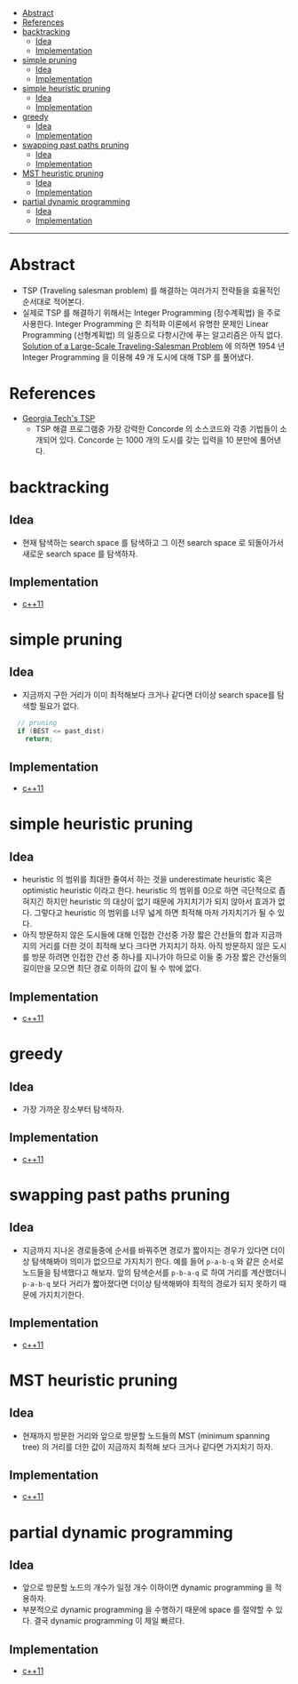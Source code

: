 - [Abstract](#abstract)
- [References](#references)
- [backtracking](#backtracking)
  - [Idea](#idea)
  - [Implementation](#implementation)
- [simple pruning](#simple-pruning)
  - [Idea](#idea-1)
  - [Implementation](#implementation-1)
- [simple heuristic pruning](#simple-heuristic-pruning)
  - [Idea](#idea-2)
  - [Implementation](#implementation-2)
- [greedy](#greedy)
  - [Idea](#idea-3)
  - [Implementation](#implementation-3)
- [swapping past paths pruning](#swapping-past-paths-pruning)
  - [Idea](#idea-4)
  - [Implementation](#implementation-4)
- [MST heuristic pruning](#mst-heuristic-pruning)
  - [Idea](#idea-5)
  - [Implementation](#implementation-5)
- [partial dynamic programming](#partial-dynamic-programming)
  - [Idea](#idea-6)
  - [Implementation](#implementation-6)

-----

# Abstract

* TSP (Traveling salesman problem) 를 해결하는 여러가지 전략들을 효율적인 순서대로 적어본다.
* 실제로 TSP 를 해결하기 위해서는 Integer Programming (정수계획법) 을 주로 사용한다. Integer Programming 은 최적화 이론에서 유명한 문제인 Linear Programming (선형계획법) 의 일종으로 다항시간에 푸는 알고리즘은 아직 없다. [Solution of a Large-Scale Traveling-Salesman
Problem](https://www.rand.org/content/dam/rand/pubs/papers/2014/P510.pdf) 에 의하면 1954 년 Integer Programming 을 이용해 49 개 도시에 대해 TSP 를 풀어냈다. 

# References

- [Georgia Tech's TSP](http://www.tsp.gatech.edu/)
  - TSP 해결 프로그램중 가장 강력한 Concorde 의 소스코드와 각종 기법들이 소개되어 있다. Concorde 는 1000 개의 도시를 갖는 입력을 10 분만에 풀어낸다.

# backtracking

## Idea

- 현재 탐색하는 search space 를 탐색하고 그 이전 search space 로 되돌아가서 새로운 search space 를 탐색하자.

## Implementation

- [c++11](a_backtracking.cpp)

# simple pruning

## Idea

- 지금까지 구한 거리가 이미 최적해보다 크거나 같다면 더이상 search
  space를 탐색할 필요가 없다.

```cpp
  // pruning
  if (BEST <= past_dist)
    return;
```

## Implementation

- [c++11](a_simple-pruning.cpp)

# simple heuristic pruning

## Idea

- heuristic 의 범위를 최대한 줄여서 하는 것을 underestimate
  heuristic 혹은 optimistic heuristic 이라고 한다. heuristic 의 범위를 0으로 하면 극단적으로 좁혀지긴 하지만 heuristic 의 대상이 없기 때문에
  가지치기가 되지 않아서 효과가 없다. 그렇다고 heuristic 의 범위를 너무 넓게 하면 최적해 마저 가지치기가 될 수 있다.
- 아직 방문하지 않은 도시들에 대해 인접한 간선중 가장 짧은 간선들의
  합과 지금까지의 거리를 더한 것이 최적해 보다 크다면 가지치기
  하자. 아직 방문하지 않은 도시를 방문 하려면 인접한 간선 중 하나를
  지나가야 하므로 이들 중 가장 짧은 간선들의 길이만을 모으면 최단 경로 이하의 값이 될 수 밖에 없다.

## Implementation

- [c++11](a_simple-heuristic-pruning.cpp)

# greedy

## Idea

- 가장 가까운 장소부터 탐색하자.

## Implementation

- [c++11](a_greedy.cpp)

# swapping past paths pruning

## Idea

- 지금까지 지나온 경로들중에 순서를 바꿔주면 경로가 짧아지는 경우가 있다면 더이상 탐색해봐야 의미가 없으므로 가지치기 한다. 예를 들어 `p-a-b-q` 와 같은 순서로 노드들을 탐색했다고 해보자. 앞의 탐색순서를 `p-b-a-q` 로 하여 거리를 계산했더니 `p-a-b-q` 보다 거리가 짧아졌다면 더이상 탐색해봐야 최적의 경로가 되지 못하기 때문에 가지치기한다.
  
## Implementation

- [c++11](a_swapping-past-paths-pruning.cpp)

# MST heuristic pruning

## Idea

- 현재까지 방문한 거리와 앞으로 방문할 노드들의 MST (minimum spanning tree) 의 거리를 더한 값이 지금까지 최적해 보다 크거나 같다면 가지치기 하자.

## Implementation

- [c++11](a_mst-heuristic-pruning.cpp)

# partial dynamic programming

## Idea

- 앞으로 방문할 노드의 개수가 일정 개수 이하이면 dynamic programming 을 적용하자.
- 부분적으로 dynamic programming 을 수행하기 때문에 space 를 절약할 수 있다. 결국 dynamic programming 이 제일 빠르다.

## Implementation

- [c++11](a_partial-dynamic-programming.cpp)